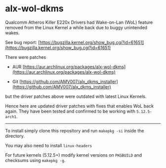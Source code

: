 # alx-wol-dkms

Qualcomm Atheros Killer E220x Drivers had Wake-on-Lan (WoL) feature removed from the Linux Kernel a while back due to buggy unintended wakes.

See bug report:
[https://bugzilla.kernel.org/show_bug.cgi?id=61651](https://bugzilla.kernel.org/show_bug.cgi?id=61651)

There were patches
* AUR
[https://aur.archlinux.org/packages/alx-wol-dkms](https://aur.archlinux.org/packages/alx-wol-dkms)

* Git
[https://github.com/AMV007/alx_dkms_installer](https://github.com/AMV007/alx_dkms_installer)

but the driver patches above were outdated with latest Linux Kernels.

Hence here are updated driver patches with fixes that enables WoL back again. They have been tested and confirmed to be working with `5.12.5-arch1`.

---

To install simply clone this repository and run `makepkg -si` inside the directory.

You may also need to install `linux-headers`

For future kernels (5.12.5+) modify kernel versions on `PKGBUILD` and checksums using `makepkg -g`.

